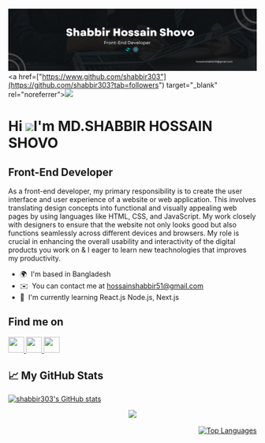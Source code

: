 ![The San Juan Mountains are beautiful!](https://github.com/shabbir303/bistro-boss-restruant-client/blob/main/src/assets/Black%20Minimal%20Business%20Personal%20Profile%20Linkedin%20Banner.png)
<a href=["https://www.github.com/shabbir303"](https://github.com/shabbir303?tab=followers") target="_blank" rel="noreferrer"><img
src="https://img.shields.io/github/followers/shabbir303?logo=github&style=for-the-badge&color=10b981&labelColor=1c1917"/></a>

Hi ![](https://user-images.githubusercontent.com/18350557/176309783-0785949b-9127-417c-8b55-ab5a4333674e.gif)I'm MD.SHABBIR HOSSAIN SHOVO
================================================================================================================================================

Front-End Developer
-------------------

As a front-end developer, my primary responsibility is to create the user interface and user experience of a website or web application. This involves translating design concepts into functional and visually appealing web pages by using languages like HTML, CSS, and JavaScript. My work closely with designers to ensure that the website not only looks good but also functions seamlessly across different devices and browsers. My role is crucial in enhancing the overall usability and interactivity of the digital products you work on & I eager to learn new teachnologies that improves my productivity.

* 🌍  I'm based in Bangladesh
* ✉️  You can contact me at [hossainshabbir51@gmail.com](mailto:hossainshabbir51@gmail.com)
* 🧠  I'm currently learning React.js Node.js, Next.js

## Find me on

<p align="left"> <a href="https://www.facebook.com/profile.php?id=100004112419131" target="_blank" rel="noreferrer"> <picture> <source media="(prefers-color-scheme: dark)" srcset="https://raw.githubusercontent.com/danielcranney/readme-generator/main/public/icons/socials/facebook-dark.svg" /> <source media="(prefers-color-scheme: light)" srcset="https://raw.githubusercontent.com/danielcranney/readme-generator/main/public/icons/socials/facebook.svg" /> <img src="https://raw.githubusercontent.com/danielcranney/readme-generator/main/public/icons/socials/facebook.svg" width="32" height="32" /> </picture> </a> <a href="https://www.github.com/shabbir303" target="_blank" rel="noreferrer"> <picture> <source media="(prefers-color-scheme: dark)" srcset="https://raw.githubusercontent.com/danielcranney/readme-generator/main/public/icons/socials/github-dark.svg" /> <source media="(prefers-color-scheme: light)" srcset="https://raw.githubusercontent.com/danielcranney/readme-generator/main/public/icons/socials/github.svg" /> <img src="https://raw.githubusercontent.com/danielcranney/readme-generator/main/public/icons/socials/github.svg" width="32" height="32" /> </picture> </a> <a href="https://www.linkedin.com/in/shabbir-hossain-a5bb7a1a3/" target="_blank" rel="noreferrer"> <picture> <source media="(prefers-color-scheme: dark)" srcset="https://raw.githubusercontent.com/danielcranney/readme-generator/main/public/icons/socials/linkedin-dark.svg" /> <source media="(prefers-color-scheme: light)" srcset="https://raw.githubusercontent.com/danielcranney/readme-generator/main/public/icons/socials/linkedin.svg" /> <img src="https://raw.githubusercontent.com/danielcranney/readme-generator/main/public/icons/socials/linkedin.svg" width="32" height="32" /> </picture> </a></p>

## :chart_with_upwards_trend: My GitHub Stats

<p  align="left">
  <a href="http://www.github.com/shabbir303"><img src="https://github-readme-stats.vercel.app/api?username=shabbir303&show_icons=true&hide=&count_private=true&title_color=0891b2&text_color=ffffff&icon_color=10b981&bg_color=1c1917&hide_border=true&show_icons=true" alt="shabbir303's GitHub stats" /></a></p>
<p  align="center">
 <a href="http://www.github.com/shabbir303"><img src="https://github-readme-streak-stats.herokuapp.com/?user=shabbir303&stroke=ffffff&background=1c1917&ring=0891b2&fire=0891b2&currStreakNum=ffffff&currStreakLabel=0891b2&sideNums=ffffff&sideLabels=ffffff&dates=ffffff&hide_border=true" /></a>
</p>
<p  align="right">
 <a href="https://github.com/shabbir303" align="left"><img src="https://github-readme-stats.vercel.app/api/top-langs/?username=shabbir303&langs_count=10&title_color=0891b2&text_color=ffffff&icon_color=10b981&bg_color=1c1917&hide_border=true&locale=en&custom_title=Top%20%Languages" alt="Top Languages" /></a>
</p>

